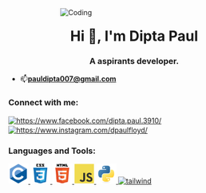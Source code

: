 <img align="right" alt="Coding" width="400" src="https://media3.giphy.com/media/1qErVv5GVUac8uqBJU/giphy.gif?cid=6c09b952vd2ghxm6l3y92w5yqjmzfcokpe5x0h1p0qxdoqw8&ep=v1_internal_gif_by_id&rid=giphy.gif&ct=g">
<h1 align="center">Hi 👋, I'm Dipta Paul</h1>
<h3 align="center">A aspirants developer.</h3>

- 📫**pauldipta007@gmail.com**

<h3 align="left">Connect with me:</h3>
<p align="left">
<a href="https://fb.com/https://www.facebook.com/dipta.paul.3910/" target="blank"><img align="center" src="https://raw.githubusercontent.com/rahuldkjain/github-profile-readme-generator/master/src/images/icons/Social/facebook.svg" alt="https://www.facebook.com/dipta.paul.3910/" height="30" width="40" /></a>
<a href="https://instagram.com/https://www.instagram.com/dpaulfloyd/" target="blank"><img align="center" src="https://raw.githubusercontent.com/rahuldkjain/github-profile-readme-generator/master/src/images/icons/Social/instagram.svg" alt="https://www.instagram.com/dpaulfloyd/" height="30" width="40" /></a>
</p>

<h3 align="left">Languages and Tools:</h3>
<p align="left"> <a href="https://www.cprogramming.com/" target="_blank" rel="noreferrer"> <img src="https://raw.githubusercontent.com/devicons/devicon/master/icons/c/c-original.svg" alt="c" width="40" height="40"/> </a> <a href="https://www.w3schools.com/css/" target="_blank" rel="noreferrer"> <img src="https://raw.githubusercontent.com/devicons/devicon/master/icons/css3/css3-original-wordmark.svg" alt="css3" width="40" height="40"/> </a> <a href="https://www.w3.org/html/" target="_blank" rel="noreferrer"> <img src="https://raw.githubusercontent.com/devicons/devicon/master/icons/html5/html5-original-wordmark.svg" alt="html5" width="40" height="40"/> </a> <a href="https://developer.mozilla.org/en-US/docs/Web/JavaScript" target="_blank" rel="noreferrer"> <img src="https://raw.githubusercontent.com/devicons/devicon/master/icons/javascript/javascript-original.svg" alt="javascript" width="40" height="40"/> </a> <a href="https://www.python.org" target="_blank" rel="noreferrer"> <img src="https://raw.githubusercontent.com/devicons/devicon/master/icons/python/python-original.svg" alt="python" width="40" height="40"/> </a> <a href="https://tailwindcss.com/" target="_blank" rel="noreferrer"> <img src="https://www.vectorlogo.zone/logos/tailwindcss/tailwindcss-icon.svg" alt="tailwind" width="40" height="40"/> </a> </p>

